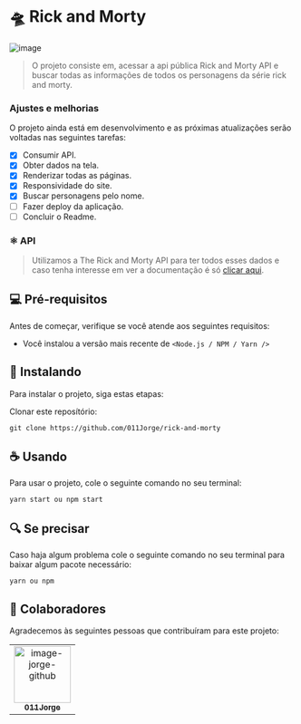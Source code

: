 # 🛸 Rick and Morty

<img src="Screenshot_20230113_201901.png" alt="image">

> O projeto consiste em, acessar a api pública Rick and Morty API e buscar todas as informações de todos os personagens da série rick and morty.

### Ajustes e melhorias

O projeto ainda está em desenvolvimento e as próximas atualizações serão voltadas nas seguintes tarefas:

- [x] Consumir API.
- [x] Obter dados na tela.
- [x] Renderizar todas as páginas.
- [x] Responsividade do site.
- [x] Buscar personagens pelo nome.
- [ ] Fazer deploy da aplicação.
- [ ] Concluir o Readme.

### ⚛ API

> Utilizamos a The Rick and Morty API para ter todos esses dados e caso tenha interesse em ver a documentação é só <a href="https://rickandmortyapi.com/">clicar aqui</a>.

## 💻 Pré-requisitos

Antes de começar, verifique se você atende aos seguintes requisitos:

- Você instalou a versão mais recente de `<Node.js / NPM / Yarn />`

## 🚀 Instalando

Para instalar o projeto, siga estas etapas:

Clonar este reposítório:

```
git clone https://github.com/011Jorge/rick-and-morty
```

## ☕ Usando

Para usar o projeto, cole o seguinte comando no seu terminal:

```
yarn start ou npm start
```

## 🔍 Se precisar

Caso haja algum problema cole o seguinte comando no seu terminal para baixar algum pacote necessário:

```
yarn ou npm
```

## 🤝 Colaboradores

Agradecemos às seguintes pessoas que contribuíram para este projeto:

<table>
  <tr>
    <td align="center">
      <a href="https://github.com/011Jorge">
        <img src="https://avatars.githubusercontent.com/u/81838137?v=4" width="100px;" alt="image-jorge-github""/><br>
        <sub>
          <b>011Jorge</b>
        </sub>
      </a>
    </td>
  </tr>
</table>
